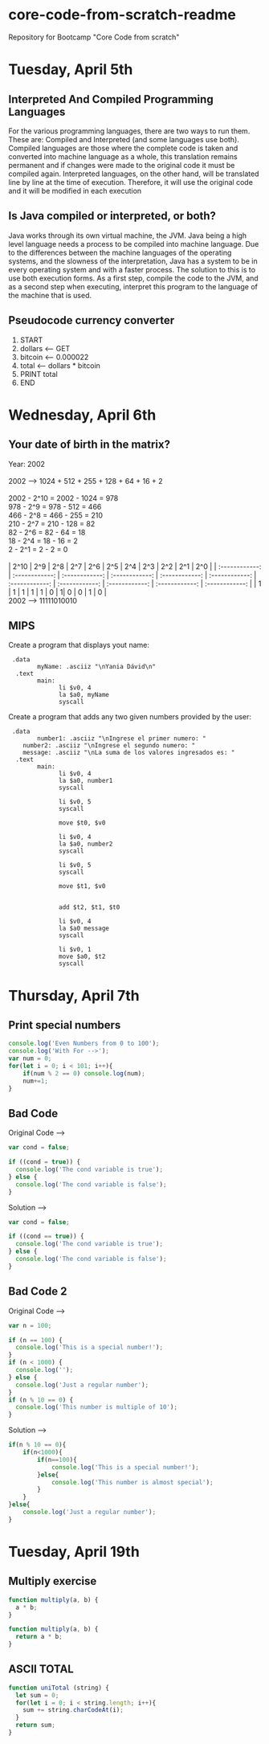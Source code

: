 # core-code-from-scratch-readme
Repository for Bootcamp "Core Code from scratch"

# Tuesday, April 5th
## Interpreted And Compiled Programming Languages
For the various programming languages, there are two ways to run them. These are: Compiled and Interpreted (and some languages use both).
Compiled languages are those where the complete code is taken and converted into machine language as a whole, this translation remains permanent and if changes were made to the original code it must be compiled again.
Interpreted languages, on the other hand, will be translated line by line at the time of execution. Therefore, it will use the original code and it will be modified in each execution

## Is Java compiled or interpreted, or both?
Java works through its own virtual machine, the JVM. Java being a high level language needs a process to be compiled into machine language.
Due to the differences between the machine languages of the operating systems, and the slowness of the interpretation, Java has a system to be in every operating system and with a faster process. The solution to this is to use both execution forms.
As a first step, compile the code to the JVM, and as a second step when executing, interpret this program to the language of the machine that is used.

## Pseudocode currency converter
  1. START
  2. dollars <-- GET
  3. bitcoin <-- 0.000022
  4. total <-- dollars * bitcoin
  5. PRINT total
  6. END

# Wednesday, April 6th 
## Your date of birth in the matrix?
Year: 2002 <br><br>
2002 --> 1024 + 512 + 255 + 128 + 64 + 16 + 2 <br><br>
2002 - 2^10 = 2002 - 1024 = 978 <br>
978 - 2^9 = 978 - 512 = 466 <br>
466 - 2^8 = 466 - 255 = 210 <br>
210 - 2^7 = 210 - 128 = 82 <br>
82 - 2^6 = 82 - 64 = 18 <br>
18 - 2^4 = 18 - 16 = 2 <br>
2 - 2^1 = 2 - 2 = 0 <br>
<br>
| 2^10  | 2^9  | 2^8  | 2^7  | 2^6  | 2^5  | 2^4  | 2^3  | 2^2  | 2^1  | 2^0 |
| :------------: | :------------: | :------------: | :------------: | :------------: | :------------: | :------------: | :------------: | :------------: | :------------: | :------------: |
| 1 | 1 | 1 | 1 | 1 | 0 | 1| 0 | 0 | 1 | 0 |
<br>
2002 --> 11111010010

## MIPS
Create a program that displays yout name: <br>

     .data
            myName: .asciiz "\nYania Dávid\n"
      .text
            main:
                  li $v0, 4
                  la $a0, myName
                  syscall

Create a program that adds any two given numbers provided by the user: <br>

     .data
            number1: .asciiz "\nIngrese el primer numero: "
    	number2: .asciiz "\nIngrese el segundo numero: "
    	message: .asciiz "\nLa suma de los valores ingresados es: "
      .text
            main:
                  li $v0, 4
                  la $a0, number1
                  syscall
                  
                  li $v0, 5
                  syscall
                  
                  move $t0, $v0
                  
                  li $v0, 4
                  la $a0, number2
                  syscall
                  
                  li $v0, 5
                  syscall
                  
                  move $t1, $v0
                  
                  
                  add $t2, $t1, $t0
                  
                  li $v0, 4
                  la $a0 message
                  syscall
                  
                  li $v0, 1
                  move $a0, $t2
                  syscall



# Thursday, April 7th
## Print special numbers
```javascript
console.log('Even Numbers from 0 to 100');
console.log('With For -->');
var num = 0;
for(let i = 0; i < 101; i++){
    if(num % 2 == 0) console.log(num);
    num+=1;
}
```

## Bad Code
Original Code --> 
```javascript
var cond = false;

if ((cond = true)) {
  console.log('The cond variable is true');
} else {
  console.log('The cond variable is false');
}
```

Solution -->
```javascript
var cond = false;

if ((cond == true)) {
  console.log('The cond variable is true');
} else {
  console.log('The cond variable is false');
}
```

## Bad Code 2
Original Code --> 
```javascript
var n = 100;

if (n == 100) {
  console.log('This is a special number!');
}
if (n < 1000) {
  console.log('');
} else {
  console.log('Just a regular number');
}
if (n % 10 == 0) {
  console.log('This number is multiple of 10');
}
```

Solution -->
```javascript
if(n % 10 == 0){
    if(n<1000){
        if(n==100){
            console.log('This is a special number!');
        }else{
            console.log('This number is almost special');
        }
    }
}else{
    console.log('Just a regular number');
}
```

# Tuesday, April 19th
## Multiply exercise
```javascript
function multiply(a, b) {
  a * b;
}
```

```javascript
function multiply(a, b) {
  return a * b;
}
```

## ASCII TOTAL
```javascript
function uniTotal (string) {
  let sum = 0;
  for(let i = 0; i < string.length; i++){
    sum += string.charCodeAt(i);
  }
  return sum;
}
```

